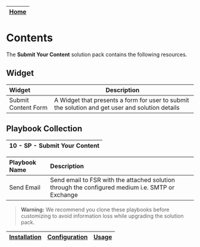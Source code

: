 | [Home](../README.md) |
|----------------------|
# Contents

The **Submit Your Content** solution pack contains the following resources.

## Widget

| Widget              | Description                                                                                     |
|:--------------------|-------------------------------------------------------------------------------------------------|
| Submit Content Form | A Widget that presents a form for user to submit the solution and get user and solution details |

## Playbook Collection

| 10 - SP - Submit Your Content |
|:-------------------------------|

| Playbook Name | Description                                                                                      |
|:--------------|:-------------------------------------------------------------------------------------------------|
| Send Email    | Send email to FSR with the attached solution through the configured medium i.e. SMTP or Exchange |

>**Warning:** We recommend you clone these playbooks before customizing to avoid information loss while upgrading the solution pack.

| [Installation](./setup.md#installation) | [Configuration](./setup.md#configuration) | [Usage](./usage.md) |
|-----------------------------------------|-------------------------------------------|---------------------|